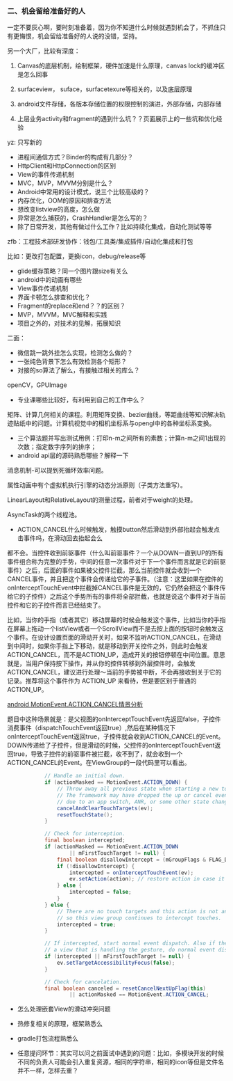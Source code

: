 ### 二、机会留给准备好的人

一定不要灰心啊，要时刻准备着，因为你不知道什么时候就遇到机会了，不抓住只有更悔恨，机会留给准备好的人说的没错，坚持。

另一个大厂，比较有深度：

1. Canvas的底层机制，绘制框架，硬件加速是什么原理，canvas lock的缓冲区是怎么回事

2. surfaceview， suface，surfacetexure等相关的，以及底层原理

3. android文件存储，各版本存储位置的权限控制的演进，外部存储，内部存储

4. 上层业务activity和fragment的遇到什么坑？？页面展示上的一些坑和优化经验

yz: 只写新的

* 进程间通信方式？Binder的构成有几部分？
* HttpClient和HttpConnection的区别
* View的事件传递机制
* MVC，MVP，MVVM分别是什么？
* Android中常用的设计模式，说三个比较高级的？
* 内存优化，OOM的原因和排查方法
* 想改变listview的高度，怎么做
* 异常是怎么捕获的，CrashHandler是怎么写的？
* 除了日常开发，其他有做过什么工作？比如持续化集成，自动化测试等等

zfb：工程技术部研发协作：钱包/工具类/集成插件/自动化集成和打包

比如：更改打包配置，更换icon，debug/release等

* glide缓存策略？同一个图片跟size有关么
* android中的动画有哪些
* View事件传递机制
* 界面卡顿怎么排查和优化？
* Fragment的replace和end？？的区别？
* MVP，MVVM，MVC解释和实践
* 项目之外的，对技术的见解，拓展知识

二面：

* 微信跳一跳外挂怎么实现，检测怎么做的？
* 一张纯色背景下怎么有效检测各个矩形？
* 对接的so算法了解么，有接触过相关的库么？

openCV，GPUImage

* 专业课哪些比较好，有利用到自己的工作中么？

矩阵、计算几何相关的课程。利用矩阵变换、bezier曲线，等距曲线等知识解决轨迹贴纸中的问题。计算机视觉中的相机坐标系与opengl中的各种坐标系变换。

* 三个算法题并写出测试用例：打印n-m之间所有的素数；计算n-m之间1出现的次数；指定数字序列的排序；
* android api层的源码熟悉哪些？解释一下

消息机制-可以提到死循环效率问题。

属性动画中有个虚拟机执行引擎的动态分派原则（子类方法重写）。

LinearLayout和RelativeLayout的测量过程，前者对于weight的处理。

AsyncTask的两个线程池。

* ACTION\_CANCEL什么时候触发，触摸button然后滑动到外部抬起会触发点击事件吗，在滑动回去抬起会么

都不会。当控件收到前驱事件（什么叫前驱事件？一个从DOWN一直到UP的所有事件组合称为完整的手势，中间的任意一次事件对于下一个事件而言就是它的前驱事件）之后，后面的事件如果被父控件拦截，那么当前控件就会收到一个CANCEL事件，并且把这个事件会传递给它的子事件。（注意：这里如果在控件的onInterceptTouchEvent中拦截掉CANCEL事件是无效的，它仍然会把这个事件传给它的子控件）之后这个手势所有的事件将全部拦截，也就是说这个事件对于当前控件和它的子控件而言已经结束了。

比如，当你的手指（或者其它）移动屏幕的时候会触发这个事件，比如当你的手指在屏幕上拖动一个listView或者一个ScrollView而不是去按上面的按钮时会触发这个事件。在设计设置页面的滑动开关时，如果不监听ACTION\_CANCEL，在滑动到中间时，如果你手指上下移动，就是移动到开关控件之外，则此时会触发ACTION\_CANCEL，而不是ACTION\_UP，造成开关的按钮停顿在中间位置。意思就是，当用户保持按下操作，并从你的控件转移到外层控件时，会触发ACTION\_CANCEL，建议进行处理～当前的手势被中断，不会再接收到关于它的记录。推荐将这个事件作为 ACTION\_UP 来看待，但是要区别于普通的 ACTION\_UP。

[android MotionEvent.ACTION\_CANCEL情景分析](http://blog.csdn.net/y444400/article/details/53435696)

题目中这种场景就是：是父视图的onInterceptTouchEvent先返回false，子控件消费事件（dispatchTouchEvent返回true）,然后在某种情况下onInterceptTouchEvent返回true，子控件就会收到ACTION\_CANCEL的Event。DOWN传递给了子控件，但是滑动的时候，父控件的onInterceptTouchEvent返回true，导致子控件的前驱事件被拦截，收不到了，就会收到一个ACTION\_CANCEL的Event。在ViewGroup的一段代码里可以看出。

```java
            // Handle an initial down.
            if (actionMasked == MotionEvent.ACTION_DOWN) {
                // Throw away all previous state when starting a new touch gesture.
                // The framework may have dropped the up or cancel event for the previous gesture
                // due to an app switch, ANR, or some other state change.
                cancelAndClearTouchTargets(ev);
                resetTouchState();
            }

            // Check for interception.
            final boolean intercepted;
            if (actionMasked == MotionEvent.ACTION_DOWN
                    || mFirstTouchTarget != null) {
                final boolean disallowIntercept = (mGroupFlags & FLAG_DISALLOW_INTERCEPT) != 0;
                if (!disallowIntercept) {
                    intercepted = onInterceptTouchEvent(ev);
                    ev.setAction(action); // restore action in case it was changed
                } else {
                    intercepted = false;
                }
            } else {
                // There are no touch targets and this action is not an initial down
                // so this view group continues to intercept touches.
                intercepted = true;
            }

            // If intercepted, start normal event dispatch. Also if there is already
            // a view that is handling the gesture, do normal event dispatch.
            if (intercepted || mFirstTouchTarget != null) {
                ev.setTargetAccessibilityFocus(false);
            }

            // Check for cancelation.
            final boolean canceled = resetCancelNextUpFlag(this)
                    || actionMasked == MotionEvent.ACTION_CANCEL;
```

* 怎么处理嵌套View的滑动冲突问题

* 热修复相关的原理，框架熟悉么
* gradle打包流程熟悉么
* 任意提问环节：其实可以问之前面试中遇到的问题：比如，多模块开发的时候不同的负责人可能会引入重复资源，相同的字符串，相同的icon等但是文件名并不一样，怎样去重？



